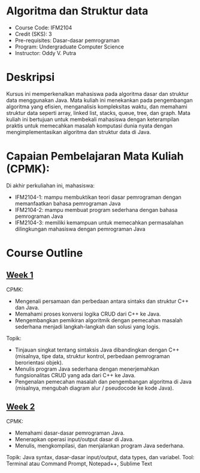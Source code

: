 #  Algoritma dan Struktur data
- Course Code: IFM2104
- Credit (SKS): 3
- Pre-requisites: Dasar-dasar pemrograman
- Program: Undergraduate Computer Science
- Instructor: Oddy V. Putra

# Deskripsi
Kursus ini memperkenalkan mahasiswa pada algoritma dasar dan struktur data menggunakan Java. Mata kuliah ini menekankan pada pengembangan algoritma yang efisien, menganalisis kompleksitas waktu, dan memahami struktur data seperti array, linked list, stacks, queue, tree, dan graph. Mata kuliah ini bertujuan untuk membekali mahasiswa dengan keterampilan praktis untuk memecahkan masalah komputasi dunia nyata dengan mengimplementasikan algoritma dan struktur data di Java.

# Capaian Pembelajaran Mata Kuliah (CPMK):

Di akhir perkuliahan ini, mahasiswa:

- IFM2104-1: mampu membuktikan teori dasar pemrograman dengan memanfaatkan bahasa pemrograman Java
- IFM2104-2: mampu membuat program sederhana dengan bahasa pemrograman Java
- IFM2104-3: memiliki kemampuan untuk memecahkan permasalahan dilingkungan mahasiswa dengan pemrograman Java

# Course Outline
## [Week 1](week1)
CPMK:
- Mengenali persamaan dan perbedaan antara sintaks dan struktur C++ dan Java.
- Memahami proses konversi logika CRUD dari C++ ke Java.
- Mengembangkan pemikiran algoritmik dengan pemecahan masalah sederhana menjadi langkah-langkah dan solusi yang logis.

Topik:
- Tinjauan singkat tentang sintaksis Java dibandingkan dengan C++ (misalnya, tipe data, struktur kontrol, perbedaan pemrograman berorientasi objek).
- Menulis program Java sederhana dengan menerjemahkan fungsionalitas CRUD yang ada dari C++ ke Java.
- Pengenalan pemecahan masalah dan pengembangan algoritma di Java (misalnya, mengubah diagram alur / pseudocode ke kode Java).

## [Week 2](week2)
CPMK:
- Memahami dasar-dasar pemrograman Java.
- Menerapkan operasi input/output dasar di Java.
- Menulis, mengkompilasi, dan menjalankan program Java sederhana.

Topik: Java syntax, dasar-dasar input/output, data types, dan variabel.
Tool: Terminal atau Command Prompt, Notepad++, Sublime Text